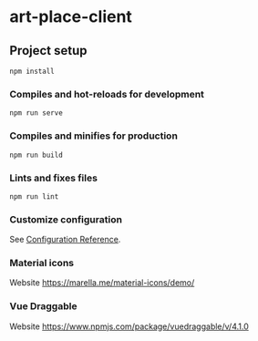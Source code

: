 # art-place-client

## Project setup
```
npm install
```

### Compiles and hot-reloads for development
```
npm run serve
```

### Compiles and minifies for production
```
npm run build
```

### Lints and fixes files
```
npm run lint
```

### Customize configuration
See [Configuration Reference](https://cli.vuejs.org/config/).

### Material icons
Website https://marella.me/material-icons/demo/

### Vue Draggable
Website https://www.npmjs.com/package/vuedraggable/v/4.1.0